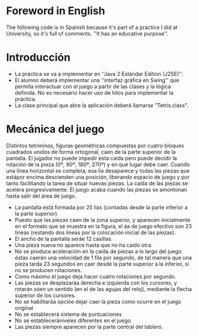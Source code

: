 # Foreword in English

The following code is in Spanish because it's part of a practice I did at University, so it's full of comments.
''It has an educative purpose''.

# Introducción

* La práctica se va a implementar en ''Java 2 Estándar Edition (J2SE)''.
* El alumno deberá implementar una ''interfaz gráfica en Swing'' que permita interactuar con el juego a partir de las clases y la lógica definida. No es necesario hacer  uso de hilos para implementar la práctica.
* La clase principal que abre la aplicación deberá llamarse "Tetris.class".

# Mecánica del juego

Distintos tetriminos, figuras geométricas compuestas por cuatro bloques cuadrados unidos de forma ortogonal, caen de la parte superior de la pantalla. El jugador no puede impedir esta caída pero puede decidir la rotación de la pieza (0º, 90º, 180º, 270º) y en qué lugar debe caer. Cuando una línea horizontal se completa, esa lía desaparece y todas las piezas que estápor encima descienden una posición, liberando espacio de juego y por tanto facilitando la tarea de situar nuevas piezas. La caída de las piezas se acelera progresivamente. El juego acaba cuando las piezas se amontonan hasta salir del área de juego.

* La pantalla está formada por 25 lías (contadas desde la parte inferior a la parte superior).
* Puesto que las piezas caen de la zona superior, y aparecen inicialmente en el formato que se muestra en la figura, el áa de juego efectivo son 23 líneas (restando dos líneas por la colocación inicial de las piezas).
* El ancho de la pantalla seráe 12 casillas.
* Una pieza nueva no aparece hasta que no ha caído otra.
* No se produce aceleración en la caída de piezas a lo largo del juego. éstas caerán una velocidad de 1 fila por segundo, de tal manera que una pieza tarda 23 segundos en caer desde la parte superior a la inferior, si no se producen rotaciones.
* Como máximo el juego deja hacer cuatro rotaciones por segundo.
* Las piezas se desplazaráa derecha e izquierda con los cursores, y rotarán sóen un sentido (en el de las agujas del reloj), mediante la flecha superior de los cursores.
* No se habilitaráa opcióe dejar caer la pieza como ocurre en el juego original
* No se establecerá sistema de puntuaciones
* No se establecerániveles diferentes en el juego.
* Las piezas siempre aparecen por la parte central del tablero.